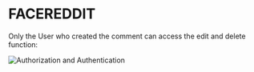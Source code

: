 # FACEREDDIT

Only the User who created the comment can access the edit and delete function:


![Authorization and Authentication](https://user-images.githubusercontent.com/84604184/134824591-c89a90ef-5fc0-4325-bcc4-2b1c488b66fa.gif)
